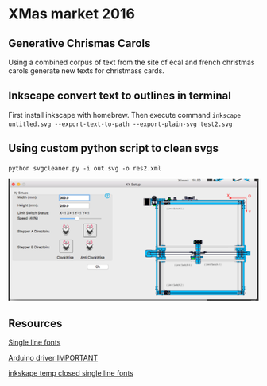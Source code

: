 XMas market 2016
=== 

Generative Chrismas Carols
---
Using a combined corpus of text from the site of écal 
and french christmas carols generate new texts for christmass cards.

Inkscape convert text to outlines in terminal
---
First install inkscape with homebrew. Then execute command
`
inkscape untitled.svg --export-text-to-path --export-plain-svg test2.svg
`

Using custom python script to clean svgs
---
`
python svgcleaner.py -i out.svg -o res2.xml
`

![motor settings](doc/motor-settings.png)

Resources
---
[Single line fonts](http://imajeenyus.com/computer/20150110_single_line_fonts/index.shtml)

[Arduino driver IMPORTANT](http://www.mblock.cc/posts/run-makeblock-ch340-ch341-on-mac-os-sierra)

[inkskape temp closed single line fonts](http://myscrappinginspiration.blogspot.ch/2013/07/how-to-use-temporary-closed-single-line.html)

